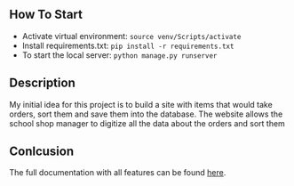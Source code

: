 ## How To Start
* Activate virtual environment: `source venv/Scripts/activate`
* Install requirements.txt: `pip install -r requirements.txt`
* To start the local server: `python manage.py runserver`

## Description
My initial idea for this project is to build a site with items that would take orders, sort them 
and save them into the database. The website allows the school shop manager to digitize all 
the data about the orders and sort them

## Conlcusion
The full documentation with all features can be found [here](https://github.com/MARVLIN/Django-Ecommerce-Shop/blob/Full_Documentation/6th%20Computer%20Science%20Project.pdf). 
